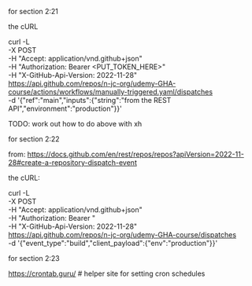 for section 2:21

the cURL 

curl -L \
  -X POST \
  -H "Accept: application/vnd.github+json" \
  -H "Authorization: Bearer <PUT_TOKEN_HERE>" \
  -H "X-GitHub-Api-Version: 2022-11-28" \
  https://api.github.com/repos/n-jc-org/udemy-GHA-course/actions/workflows/manually-triggered.yaml/dispatches \
  -d '{"ref":"main","inputs":{"string":"from the REST API","environment":"production"}}'


  TODO: work out how to do above with xh


for section 2:22

from: https://docs.github.com/en/rest/repos/repos?apiVersion=2022-11-28#create-a-repository-dispatch-event

the cURL:

curl -L \
  -X POST \
  -H "Accept: application/vnd.github+json" \
  -H "Authorization: Bearer <YOUR-TOKEN>" \
  -H "X-GitHub-Api-Version: 2022-11-28" \
  https://api.github.com/repos/n-jc-org/udemy-GHA-course/dispatches \
  -d '{"event_type":"build","client_payload":{"env":"production"}}'


for section 2:23

https://crontab.guru/  # helper site for setting cron schedules